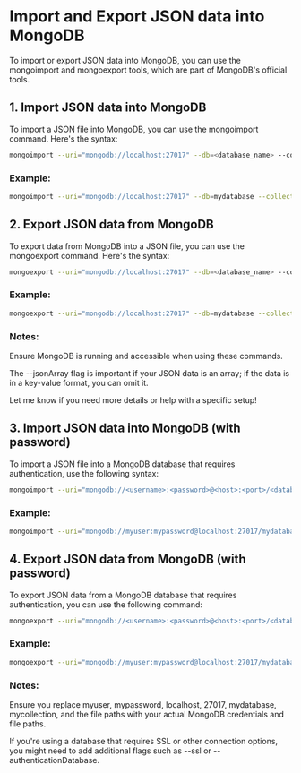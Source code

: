 # Import and Export JSON data into MongoDB
To import or export JSON data into MongoDB, you can use the mongoimport and mongoexport tools, which are part of MongoDB's official tools.
## 1. Import JSON data into MongoDB
To import a JSON file into MongoDB, you can use the mongoimport command. Here's the syntax:
```bash
mongoimport --uri="mongodb://localhost:27017" --db=<database_name> --collection=<collection_name> --file=<path_to_json_file> --jsonArray
```
### Example:
```bash
mongoimport --uri="mongodb://localhost:27017" --db=mydatabase --collection=mycollection --file=/path/to/your/file.json --jsonArray
```
## 2. Export JSON data from MongoDB
To export data from MongoDB into a JSON file, you can use the mongoexport command. Here's the syntax:
```bash
mongoexport --uri="mongodb://localhost:27017" --db=<database_name> --collection=<collection_name> --out=<path_to_output_json_file> --jsonArray
```
### Example:
```bash
mongoexport --uri="mongodb://localhost:27017" --db=mydatabase --collection=mycollection --out=/path/to/output/file.json --jsonArray
```
### Notes:
Ensure MongoDB is running and accessible when using these commands.


The --jsonArray flag is important if your JSON data is an array; if the data is in a key-value format, you can omit it.


Let me know if you need more details or help with a specific setup!
## 3. Import JSON data into MongoDB (with password)
To import a JSON file into a MongoDB database that requires authentication, use the following syntax:
```bash
mongoimport --uri="mongodb://<username>:<password>@<host>:<port>/<database_name>" --collection=<collection_name> --file=<path_to_json_file> --jsonArray
```
### Example:
```bash
mongoimport --uri="mongodb://myuser:mypassword@localhost:27017/mydatabase" --collection=mycollection --file=/path/to/your/file.json --jsonArray
```
## 4. Export JSON data from MongoDB (with password)
To export JSON data from a MongoDB database that requires authentication, you can use the following command:
```bash
mongoexport --uri="mongodb://<username>:<password>@<host>:<port>/<database_name>" --collection=<collection_name> --out=<path_to_output_json_file> --jsonArray
```
### Example:
```bash
mongoexport --uri="mongodb://myuser:mypassword@localhost:27017/mydatabase" --collection=mycollection --out=/path/to/output/file.json --jsonArray
```
### Notes:
Ensure you replace myuser, mypassword, localhost, 27017, mydatabase, mycollection, and the file paths with your actual MongoDB credentials and file paths.


If you're using a database that requires SSL or other connection options, you might need to add additional flags such as --ssl or --authenticationDatabase.
